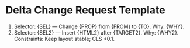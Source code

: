 # Delta Change Request Template
1) Selector: {SEL} — Change {PROP} from {FROM} to {TO}. Why: {WHY}.
2) Selector: {SEL2} — Insert {HTML2} after {TARGET2}. Why: {WHY2}.
Constraints: Keep layout stable; CLS <0.1.
